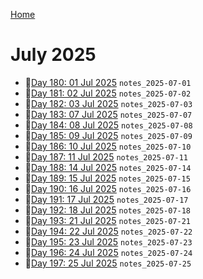 [Home](../../main.md)

# July 2025

- 📝[Day 180: 01 Jul 2025](./07/notes_2025-07-01.md) `notes_2025-07-01`
- 📝[Day 181: 02 Jul 2025](./07/notes_2025-07-02.md) `notes_2025-07-02`
- 📝[Day 182: 03 Jul 2025](./07/notes_2025-07-03.md) `notes_2025-07-03`
- 📝[Day 183: 07 Jul 2025](./07/notes_2025-07-07.md) `notes_2025-07-07`
- 📝[Day 184: 08 Jul 2025](./07/notes_2025-07-08.md) `notes_2025-07-08`
- 📝[Day 185: 09 Jul 2025](./07/notes_2025-07-09.md) `notes_2025-07-09`
- 📝[Day 186: 10 Jul 2025](./07/notes_2025-07-10.md) `notes_2025-07-10`
- 📝[Day 187: 11 Jul 2025](./07/notes_2025-07-11.md) `notes_2025-07-11`
- 📝[Day 188: 14 Jul 2025](./07/notes_2025-07-14.md) `notes_2025-07-14`
- 📝[Day 189: 15 Jul 2025](./07/notes_2025-07-15.md) `notes_2025-07-15`
- 📝[Day 190: 16 Jul 2025](./07/notes_2025-07-16.md) `notes_2025-07-16`
- 📝[Day 191: 17 Jul 2025](./07/notes_2025-07-17.md) `notes_2025-07-17`
- 📝[Day 192: 18 Jul 2025](./07/notes_2025-07-18.md) `notes_2025-07-18`
- 📝[Day 193: 21 Jul 2025](./07/notes_2025-07-21.md) `notes_2025-07-21`
- 📝[Day 194: 22 Jul 2025](./07/notes_2025-07-22.md) `notes_2025-07-22`
- 📝[Day 195: 23 Jul 2025](./07/notes_2025-07-23.md) `notes_2025-07-23`
- 📝[Day 196: 24 Jul 2025](./07/notes_2025-07-24.md) `notes_2025-07-24`
- 📝[Day 197: 25 Jul 2025](./07/notes_2025-07-25.md) `notes_2025-07-25`
